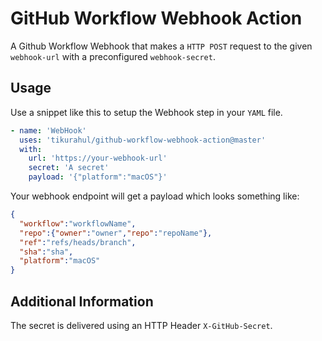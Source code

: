 # GitHub Workflow Webhook Action

A Github Workflow Webhook that makes a `HTTP POST` request to the given `webhook-url` with a preconfigured `webhook-secret`.

## Usage

Use a snippet like this to setup the Webhook step in your `YAML` file.

```yaml
- name: 'WebHook'
  uses: 'tikurahul/github-workflow-webhook-action@master'
  with:
    url: 'https://your-webhook-url'
    secret: 'A secret'
    payload: '{"platform":"macOS"}'
```

Your webhook endpoint will get a payload which looks something like:

```json
{
  "workflow":"workflowName",
  "repo":{"owner":"owner","repo":"repoName"},
  "ref":"refs/heads/branch",
  "sha":"sha",
  "platform":"macOS"
}
```

## Additional Information

The secret is delivered using an HTTP Header `X-GitHub-Secret`.
